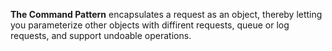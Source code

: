 **The Command Pattern** encapsulates a request as an object, thereby letting you parameterize other objects with diffirent requests, queue or log requests, and support undoable operations.